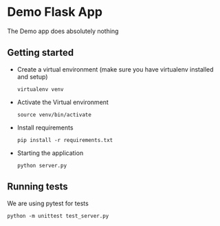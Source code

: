 # Demo Flask App

The Demo app does absolutely nothing

## Getting started

- Create a virtual environment (make sure you have virtualenv installed and setup)

    ```
    virtualenv venv

    ```

- Activate the Virtual environment

    ```
    source venv/bin/activate

    ```

- Install requirements

    ```
    pip install -r requirements.txt

    ```

- Starting the application

    ```
    python server.py

    ```

## Running tests

We are using pytest for tests

```
python -m unittest test_server.py

```
